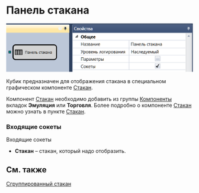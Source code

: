 # Панель стакана

![Designer Glass Panel](../images/Designer_Glass_Panel.png)

Кубик предназначен для отображения стакана в специальном графическом компоненте [Стакан](Designer_Depth_Panel2.md).

Компонент [Стакан](Designer_Depth_Panel2.md) необходимо добавить из группы [Компоненты](Designer_Components.md) вкладок **Эмуляция** или **Торговля**. Более подробно о компоненте [Стакан](Designer_Depth_Panel2.md) можно узнать в пункте [Стакан](Designer_Depth_Panel2.md). 

### Входящие сокеты

Входящие сокеты

- **Стакан** – стакан, который надо отобразить.

## См. также

[Сгруппированный стакан](Designer_Depth_Grouped.md)
